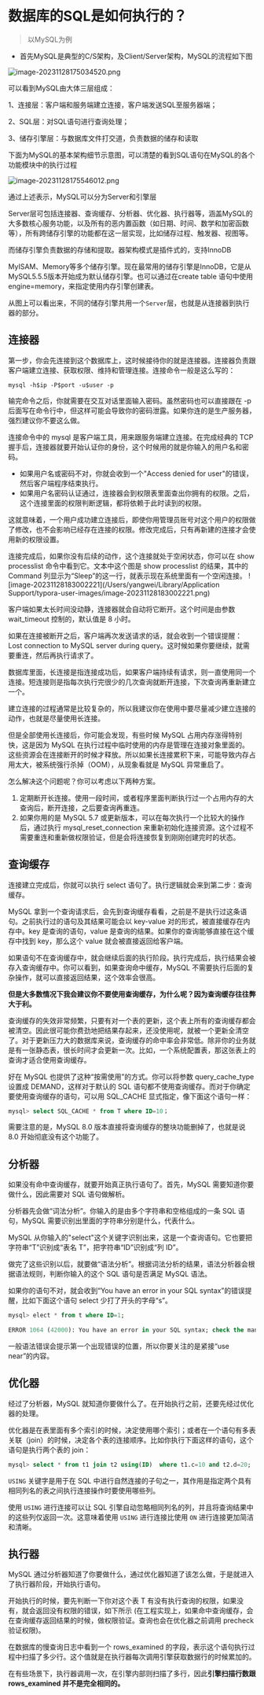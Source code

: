 # 数据库的SQL是如何执行的？

> 以MySQL为例

- 首先MySQL是典型的C/S架构，及Client/Server架构，MySQL的流程如下图

![image-20231128175034520.png](..%2Fimage%2Fimage-20231128175034520.png)

  可以看到MySQL由大体三层组成：
 
  1、连接层：客户端和服务端建立连接，客户端发送SQL至服务器端；

  2、SQL层：对SQL语句进行查询处理；

  3、储存引擎层：与数据库文件打交道，负责数据的储存和读取 
   

  下面为MySQL的基本架构细节示意图，可以清楚的看到SQL语句在MySQL的各个功能模块中的执行过程

  ![image-20231128175546012.png](..%2Fimage%2Fimage-20231128175546012.png)

  通过上述表示，MySQL可以分为Server和引擎层

  Server层可包括连接器、查询缓存、分析器、优化器、执行器等，涵盖MySQL的大多数核心服务功能，以及所有的恶内置函数（如日期、时间、数学和加密函数等），所有跨储存引擎的功能都在这一层实现，比如储存过程、触发器、视图等。

  而储存引擎负责数据的存储和提取。器架构模式是插件式的，支持InnoDB

  MyISAM、Memory等多个储存引擎。现在最常用的储存引擎是InnoDB，它是从MySQL5.5.5版本开始成为默认储存引擎。也可以通过在create table 语句中使用engine=memory，来指定使用内存引擎创建表。

  从图上可以看出来，不同的储存引擎共用一个`Server`层，也就是从连接器到执行器的部分。

  ## 连接器

  第一步，你会先连接到这个数据库上，这时候接待你的就是连接器。连接器负责跟客户端建立连接、获取权限、维持和管理连接。连接命令一般是这么写的：

  ```shell
  mysql -h$ip -P$port -u$user -p
  ```

  输完命令之后，你就需要在交互对话里面输入密码。虽然密码也可以直接跟在 -p 后面写在命令行中，但这样可能会导致你的密码泄露。如果你连的是生产服务器，强烈建议你不要这么做。

  

  连接命令中的 mysql 是客户端工具，用来跟服务端建立连接。在完成经典的 TCP 握手后，连接器就要开始认证你的身份，这个时候用的就是你输入的用户名和密码。

  - 如果用户名或密码不对，你就会收到一个"Access denied for user"的错误，然后客户端程序结束执行。
  - 如果用户名密码认证通过，连接器会到权限表里面查出你拥有的权限。之后，这个连接里面的权限判断逻辑，都将依赖于此时读到的权限。


  这就意味着，一个用户成功建立连接后，即使你用管理员账号对这个用户的权限做了修改，也不会影响已经存在连接的权限。修改完成后，只有再新建的连接才会使用新的权限设置。

  

  连接完成后，如果你没有后续的动作，这个连接就处于空闲状态，你可以在 show processlist 命令中看到它。文本中这个图是 show processlist 的结果，其中的 Command 列显示为“Sleep”的这一行，就表示现在系统里面有一个空闲连接。
  ![image-20231128183002221](/Users/yangwei/Library/Application Support/typora-user-images/image-20231128183002221.png)

  

  

  客户端如果太长时间没动静，连接器就会自动将它断开。这个时间是由参数 wait_timeout 控制的，默认值是 8 小时。

  如果在连接被断开之后，客户端再次发送请求的话，就会收到一个错误提醒： Lost connection to MySQL server during query。这时候如果你要继续，就需要重连，然后再执行请求了。

  

  数据库里面，长连接是指连接成功后，如果客户端持续有请求，则一直使用同一个连接。短连接则是指每次执行完很少的几次查询就断开连接，下次查询再重新建立一个。

  

  建立连接的过程通常是比较复杂的，所以我建议你在使用中要尽量减少建立连接的动作，也就是尽量使用长连接。

  

  但是全部使用长连接后，你可能会发现，有些时候 MySQL 占用内存涨得特别快，这是因为 MySQL 在执行过程中临时使用的内存是管理在连接对象里面的。这些资源会在连接断开的时候才释放。所以如果长连接累积下来，可能导致内存占用太大，被系统强行杀掉（OOM），从现象看就是 MySQL 异常重启了。

  怎么解决这个问题呢？你可以考虑以下两种方案。

  1. 定期断开长连接。使用一段时间，或者程序里面判断执行过一个占用内存的大查询后，断开连接，之后要查询再重连。
  2. 如果你用的是 MySQL 5.7 或更新版本，可以在每次执行一个比较大的操作后，通过执行 mysql_reset_connection 来重新初始化连接资源。这个过程不需要重连和重新做权限验证，但是会将连接恢复到刚刚创建完时的状态。

  ## 查询缓存

  连接建立完成后，你就可以执行 select 语句了。执行逻辑就会来到第二步：查询缓存。

  

  MySQL 拿到一个查询请求后，会先到查询缓存看看，之前是不是执行过这条语句。之前执行过的语句及其结果可能会以 key-value 对的形式，被直接缓存在内存中。key 是查询的语句，value 是查询的结果。如果你的查询能够直接在这个缓存中找到 key，那么这个 value 就会被直接返回给客户端。

  

  如果语句不在查询缓存中，就会继续后面的执行阶段。执行完成后，执行结果会被存入查询缓存中。你可以看到，如果查询命中缓存，MySQL 不需要执行后面的复杂操作，就可以直接返回结果，这个效率会很高。

  **但是大多数情况下我会建议你不要使用查询缓存，为什么呢？因为查询缓存往往弊大于利。**

  

  查询缓存的失效非常频繁，只要有对一个表的更新，这个表上所有的查询缓存都会被清空。因此很可能你费劲地把结果存起来，还没使用呢，就被一个更新全清空了。对于更新压力大的数据库来说，查询缓存的命中率会非常低。除非你的业务就是有一张静态表，很长时间才会更新一次。比如，一个系统配置表，那这张表上的查询才适合使用查询缓存。

  好在 MySQL 也提供了这种“按需使用”的方式。你可以将参数 query_cache_type 设置成 DEMAND，这样对于默认的 SQL 语句都不使用查询缓存。而对于你确定要使用查询缓存的语句，可以用 SQL_CACHE 显式指定，像下面这个语句一样：

  ```sql
  mysql> select SQL_CACHE * from T where ID=10；
  ```

  需要注意的是，MySQL 8.0 版本直接将查询缓存的整块功能删掉了，也就是说 8.0 开始彻底没有这个功能了。

  

  ## 分析器

  如果没有命中查询缓存，就要开始真正执行语句了。首先，MySQL 需要知道你要做什么，因此需要对 SQL 语句做解析。


  分析器先会做“词法分析”。你输入的是由多个字符串和空格组成的一条 SQL 语句，MySQL 需要识别出里面的字符串分别是什么，代表什么。


  MySQL 从你输入的"select"这个关键字识别出来，这是一个查询语句。它也要把字符串“T”识别成“表名 T”，把字符串“ID”识别成“列 ID”。


  做完了这些识别以后，就要做“语法分析”。根据词法分析的结果，语法分析器会根据语法规则，判断你输入的这个 SQL 语句是否满足 MySQL 语法。

  

  如果你的语句不对，就会收到“You have an error in your SQL syntax”的错误提醒，比如下面这个语句 select 少打了开头的字母“s”。

  ```sql
  mysql> elect * from t where ID=1;
   
  ERROR 1064 (42000): You have an error in your SQL syntax; check the manual that corresponds to your MySQL server version for the right syntax to use near 'elect * from t where ID=1' at line 1
  ```

  一般语法错误会提示第一个出现错误的位置，所以你要关注的是紧接“use near”的内容。

  

  ## 优化器

  经过了分析器，MySQL 就知道你要做什么了。在开始执行之前，还要先经过优化器的处理。


  优化器是在表里面有多个索引的时候，决定使用哪个索引；或者在一个语句有多表关联（join）的时候，决定各个表的连接顺序。比如你执行下面这样的语句，这个语句是执行两个表的 join：

  ```sql
  mysql> select * from t1 join t2 using(ID)  where t1.c=10 and t2.d=20;
  ```

  `USING` 关键字是用于在 SQL 中进行自然连接的子句之一，其作用是指定两个具有相同列名的表之间执行连接操作时要使用哪些列。

  使用 `USING` 进行连接可以让 SQL 引擎自动忽略相同列名的列，并且将查询结果中的这些列仅返回一次。这意味着使用 `USING` 进行连接比使用 `ON` 进行连接更加简洁和清晰。

  ## 执行器

  MySQL 通过分析器知道了你要做什么，通过优化器知道了该怎么做，于是就进入了执行器阶段，开始执行语句。

  开始执行的时候，要先判断一下你对这个表 T 有没有执行查询的权限，如果没有，就会返回没有权限的错误，如下所示 (在工程实现上，如果命中查询缓存，会在查询缓存返回结果的时候，做权限验证。查询也会在优化器之前调用 precheck 验证权限)。

  

  在数据库的慢查询日志中看到一个 rows_examined 的字段，表示这个语句执行过程中扫描了多少行。这个值就是在执行器每次调用引擎获取数据行的时候累加的。

  在有些场景下，执行器调用一次，在引擎内部则扫描了多行，因此**引擎扫描行数跟 rows_examined 并不是完全相同的。**

